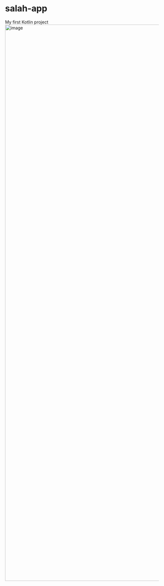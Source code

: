 # salah-app
My first Kotlin project
<img width="831" height="1821" alt="image" src="https://github.com/user-attachments/assets/0dfadc00-c047-4c34-976c-7bc17c2fd532" />
